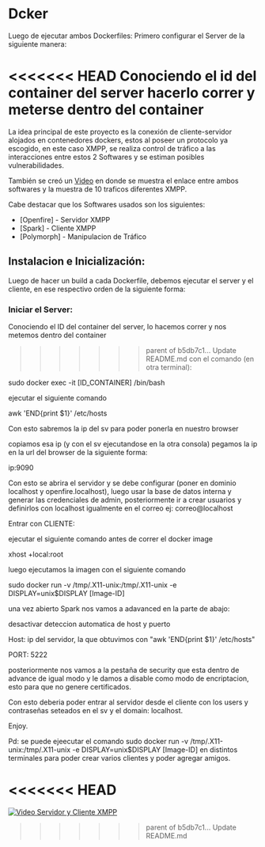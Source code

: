 # Dcker

Luego de ejecutar ambos Dockerfiles:
Primero configurar el Server de la siguiente manera:

<<<<<<< HEAD
Conociendo el id del container del server hacerlo correr y meterse dentro del container
=======
La idea principal de este proyecto es la conexión de cliente-servidor alojados en contenedores dockers, 
estos al poseer un protocolo ya escogido, en este caso XMPP, se realiza control de tráfico a las interacciones
entre estos 2 Softwares y se estiman posibles vulnerabilidades.

También se creó un [Video](https://www.youtube.com/watch?v=8VsujzifV5o) en donde se muestra el enlace entre ambos softwares
y la muestra de 10 traficos diferentes XMPP.

Cabe destacar que los Softwares usados son los siguientes:

* [Openfire] - Servidor XMPP
* [Spark] - Cliente XMPP
* [Polymorph] - Manipulacion de Tráfico

## Instalacion e Inicialización:

Luego de hacer un build a cada Dockerfile, debemos ejecutar el server y el cliente, en ese respectivo
orden de la siguiente forma:

### Iniciar el Server:

Conociendo el ID del container del server, lo hacemos correr y nos metemos dentro del container
>>>>>>> parent of b5db7c1... Update README.md
con el comando (en otra terminal):

sudo docker exec -it [ID_CONTAINER] /bin/bash

ejecutar el siguiente comando 

awk 'END{print $1}' /etc/hosts

Con esto sabremos la ip del sv para poder ponerla en nuestro browser

copiamos esa ip (y con el sv ejecutandose en la otra consola) pegamos la ip en la url
del browser de la siguiente forma:

ip:9090

Con esto se abrira el servidor y se debe configurar (poner en dominio localhost y openfire.localhost), luego usar la base de datos interna y generar las credenciales de admin, posteriormente ir a crear usuarios y definirlos con localhost igualmente en el correo ej: correo@localhost

Entrar con CLIENTE:

ejecutar el siguiente comando antes de correr el docker image

xhost +local:root

luego ejecutamos la imagen con el siguiente comando

sudo docker run -v /tmp/.X11-unix:/tmp/.X11-unix -e DISPLAY=unix$DISPLAY [Image-ID]

una vez abierto Spark nos vamos a adavanced en la parte de abajo:

desactivar deteccion automatica de host y puerto

Host: ip del servidor, la que obtuvimos con "awk 'END{print $1}' /etc/hosts"

PORT: 5222

posteriormente nos vamos a la pestaña de security que esta dentro de advance de igual modo y le damos a disable como modo de encriptacion, esto para que no genere certificados.


Con esto deberia poder entrar al servidor desde el cliente con los users y contraseñas seteados en el sv y el domain: localhost.

Enjoy.

Pd: se puede ejeecutar el comando sudo docker run -v /tmp/.X11-unix:/tmp/.X11-unix -e DISPLAY=unix$DISPLAY [Image-ID] en distintos terminales para poder crear varios clientes y poder agregar amigos.

<<<<<<< HEAD
=======
[![Video Servidor y Cliente XMPP](http://img.youtube.com/vi/8VsujzifV5o/0.jpg)](https://www.youtube.com/watch?v=8VsujzifV5o)
>>>>>>> parent of b5db7c1... Update README.md







